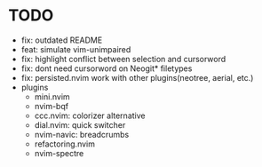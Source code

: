 # TODO

- fix: outdated README
- feat: simulate vim-unimpaired
- fix: highlight conflict between selection and cursorword
- fix: dont need cursorword on Neogit\* filetypes
- fix: persisted.nvim work with other plugins(neotree, aerial, etc.)
- plugins
  - mini.nvim
  - nvim-bqf
  - ccc.nvim: colorizer alternative
  - dial.nvim: quick switcher
  - nvim-navic: breadcrumbs
  - refactoring.nvim
  - nvim-spectre
